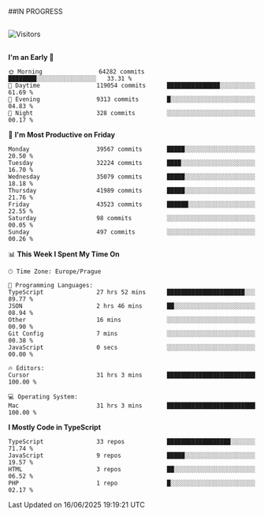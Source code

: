 ##IN PROGRESS
##
![Visitors](https://komarev.com/ghpvc/?username=petrbui&style=for-the-badge&label=Visitors+👀)



##
<!--
[![My GitHub stats](https://github-readme-stats.vercel.app/api?username=petrbui&theme=github_dark)](https://github.com/anuraghazra/github-readme-stats)

[![My wakatime stats](https://github-readme-stats.vercel.app/api/wakatime?username=petrbui&theme=github_dark)](https://github.com/anuraghazra/github-readme-stats)
-->
<!--START_SECTION:waka-->
**I'm an Early 🐤** 

```text
🌞 Morning                64282 commits       ████████░░░░░░░░░░░░░░░░░   33.31 % 
🌆 Daytime                119054 commits      ███████████████░░░░░░░░░░   61.69 % 
🌃 Evening                9313 commits        █░░░░░░░░░░░░░░░░░░░░░░░░   04.83 % 
🌙 Night                  328 commits         ░░░░░░░░░░░░░░░░░░░░░░░░░   00.17 % 
```
📅 **I'm Most Productive on Friday** 

```text
Monday                   39567 commits       █████░░░░░░░░░░░░░░░░░░░░   20.50 % 
Tuesday                  32224 commits       ████░░░░░░░░░░░░░░░░░░░░░   16.70 % 
Wednesday                35079 commits       █████░░░░░░░░░░░░░░░░░░░░   18.18 % 
Thursday                 41989 commits       █████░░░░░░░░░░░░░░░░░░░░   21.76 % 
Friday                   43523 commits       ██████░░░░░░░░░░░░░░░░░░░   22.55 % 
Saturday                 98 commits          ░░░░░░░░░░░░░░░░░░░░░░░░░   00.05 % 
Sunday                   497 commits         ░░░░░░░░░░░░░░░░░░░░░░░░░   00.26 % 
```


📊 **This Week I Spent My Time On** 

```text
🕑︎ Time Zone: Europe/Prague

💬 Programming Languages: 
TypeScript               27 hrs 52 mins      ██████████████████████░░░   89.77 % 
JSON                     2 hrs 46 mins       ██░░░░░░░░░░░░░░░░░░░░░░░   08.94 % 
Other                    16 mins             ░░░░░░░░░░░░░░░░░░░░░░░░░   00.90 % 
Git Config               7 mins              ░░░░░░░░░░░░░░░░░░░░░░░░░   00.38 % 
JavaScript               0 secs              ░░░░░░░░░░░░░░░░░░░░░░░░░   00.00 % 

🔥 Editors: 
Cursor                   31 hrs 3 mins       █████████████████████████   100.00 % 

💻 Operating System: 
Mac                      31 hrs 3 mins       █████████████████████████   100.00 % 
```

**I Mostly Code in TypeScript** 

```text
TypeScript               33 repos            ██████████████████░░░░░░░   71.74 % 
JavaScript               9 repos             █████░░░░░░░░░░░░░░░░░░░░   19.57 % 
HTML                     3 repos             ██░░░░░░░░░░░░░░░░░░░░░░░   06.52 % 
PHP                      1 repo              █░░░░░░░░░░░░░░░░░░░░░░░░   02.17 % 
```




 Last Updated on 16/06/2025 19:19:21 UTC
<!--END_SECTION:waka-->
